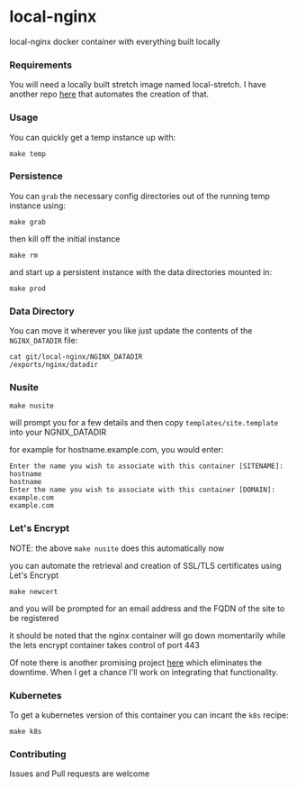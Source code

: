 # local-nginx

local-nginx docker container with everything built locally

### Requirements

You will need a locally built stretch image named local-stretch. I have another repo  [here](https://github.com/joshuacox/local-debian)
that automates the creation of that.

### Usage

You can quickly get a temp instance up with:

```
make temp
```

### Persistence

You can `grab` the necessary config directories out of the running temp instance using:

```
make grab
```

then kill off the initial instance

```
make rm
```

and start up a persistent instance with the data directories mounted in:

```
make prod
```

### Data Directory

You can move it wherever you like just update the contents of the `NGINX_DATADIR` file:

```
cat git/local-nginx/NGINX_DATADIR
/exports/nginx/datadir
```

### Nusite

```
make nusite
```

will prompt you for a few details and then copy `templates/site.template` into your NGNIX_DATADIR

for example for hostname.example.com, you would enter:

```
Enter the name you wish to associate with this container [SITENAME]: hostname
hostname
Enter the name you wish to associate with this container [DOMAIN]: example.com
example.com
```

### Let's Encrypt

NOTE: the above `make nusite` does this automatically now

you can automate the retrieval and creation of SSL/TLS certificates using Let's Encrypt

```
make newcert
```

and you will be prompted for an email address and the FQDN of the site to be registered

it should be noted that the nginx container will go down momentarily while the lets encrypt container takes control of port 443

Of note there is another promising project [here](https://github.com/JrCs/docker-letsencrypt-nginx-proxy-companion) which eliminates the downtime.  When I get a chance I'll work on integrating that functionality.


### Kubernetes

To get a kubernetes version of this container you can incant the `k8s` recipe:

```
make k8s
```

### Contributing

Issues and Pull requests are welcome
